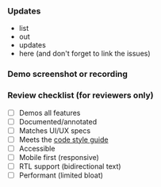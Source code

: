 ### Updates

- list
- out
- updates
- here (and don't forget to link the issues)

### Demo screenshot or recording

### Review checklist (for reviewers only)

- [ ] Demos all features
- [ ] Documented/annotated
- [ ] Matches UI/UX specs
- [ ] Meets the [code style guide](https://github.ibm.com/peretz/charts/wiki/Code-style-guide)
- [ ] Accessible
- [ ] Mobile first (responsive)
- [ ] RTL support (bidirectional text)
- [ ] Performant (limited bloat)
